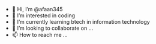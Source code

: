 - 👋 Hi, I’m @afaan345
- 👀 I’m interested in coding
- 🌱 I’m currently learning btech in information technology
- 💞️ I’m looking to collaborate on ...
- 📫 How to reach me ...

<!---
afaan345/afaan345 is a ✨ special ✨ repository because its `README.md` (this file) appears on your GitHub profile.
You can click the Preview link to take a look at your changes.
--->
